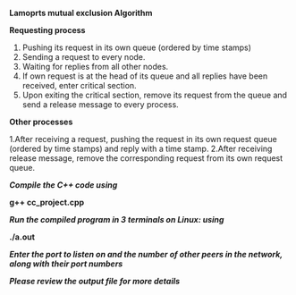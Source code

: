 
**Lamoprts mutual exclusion Algorithm**

**Requesting process**
1.	Pushing its request in its own queue (ordered by time stamps)
2.	Sending a request to every node.
3.	Waiting for replies from all other nodes.
4.	If own request is at the head of its queue and all replies have been received, enter critical section.
5.	Upon exiting the critical section, remove its request from the queue and send a release message to every process.

**Other processes**

1.After receiving a request, pushing the request in its own request queue (ordered by time stamps) and reply with a time stamp.
2.After receiving release message, remove the corresponding request from its own request queue.


**_Compile the C++ code using_**

 **g++  cc_project.cpp**
 
 **_Run the compiled program in 3 terminals on Linux: using_**

 **./a.out**

 **_Enter the port to listen on and the number of other peers in the network, along with their port numbers_**
 
 **_Please review the output file for more details_**


 
  



